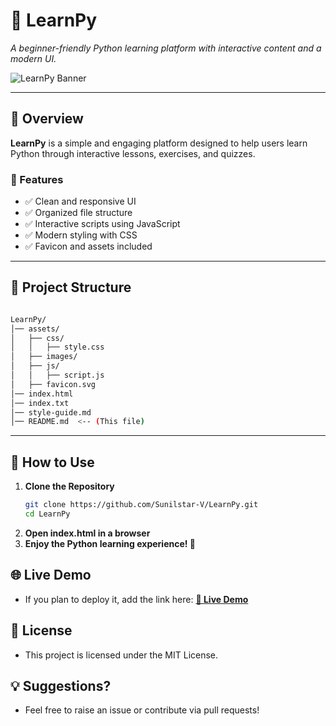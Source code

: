 # 📌 LearnPy  
*A beginner-friendly Python learning platform with interactive content and a modern UI.*

![LearnPy Banner](./assets/images/learnpy.png) <!-- Add an actual banner image if available -->

---

## 📖 Overview  
**LearnPy** is a simple and engaging platform designed to help users learn Python through interactive lessons, exercises, and quizzes.

### 🚀 Features  
- ✅ Clean and responsive UI  
- ✅ Organized file structure  
- ✅ Interactive scripts using JavaScript  
- ✅ Modern styling with CSS  
- ✅ Favicon and assets included  

---

## 📂 Project Structure  
```sh

LearnPy/
│── assets/
│   ├── css/
│   │   ├── style.css
│   ├── images/
│   ├── js/
│   │   ├── script.js
│   ├── favicon.svg
│── index.html
│── index.txt
│── style-guide.md
│── README.md  <-- (This file)

```

---

## 🚀 How to Use  
1. **Clone the Repository**  
   ```sh
   git clone https://github.com/Sunilstar-V/LearnPy.git
   cd LearnPy
   ```
2. **Open index.html in a browser**
3. **Enjoy the Python learning experience! 🎉**

## 🌐 Live Demo
- If you plan to deploy it, add the link here:
**[🔗 Live Demo](https://skc-sunil-learnpy.netlify.app/)**

## 📜 License
- This project is licensed under the MIT License.

## 💡 Suggestions?
- Feel free to raise an issue or contribute via pull requests!
